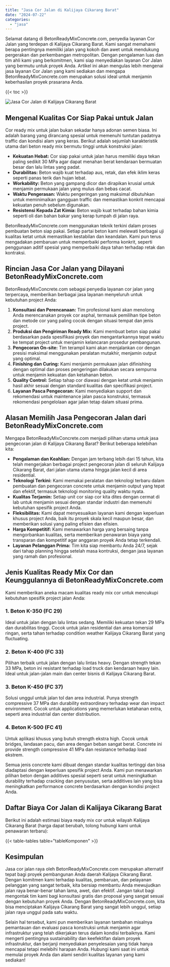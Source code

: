 ```yaml
---
title: "Jasa Cor Jalan di Kalijaya Cikarang Barat"
date: "2024-07-22"
categories: 
  - "jasa"
---
```


Selamat datang di BetonReadyMixConcrete.com, penyedia layanan Cor Jalan yang terdepan di Kalijaya Cikarang Barat. Kami sangat memahami berapa pentingnya memiliki jalan yang kokoh dan awet untuk mendukung pergerakan dan perkembangan metropolitan. Dengan pengalaman luas dan tim ahli kami yang berkomitmen, kami siap menyediakan layanan Cor Jalan yang bermutu untuk proyek Anda. Artikel ini akan mengulas lebih mengenai jasa layanan Cor Jalan yang kami sediakan dan mengapa BetonReadyMixConcrete.com merupakan solusi ideal untuk menjamin keberhasilan proyek prasarana Anda.

{{< toc >}}

![Jasa Cor Jalan di Kalijaya Cikarang Barat](https://betoncor8.github.io/cor/harga-beton-readymix-concrete%20(35).png)

## Mengenal Kualitas Cor Siap Pakai untuk Jalan

Cor ready mix untuk jalan bukan sekadar hanya adonan semen biasa. Ini adalah barang yang dirancang spesial untuk memenuhi tuntutan padatnya traffic dan kondisi alam yang keras. Berikut adalah sejumlah karakteristik utama dari beton ready mix bermutu tinggi untuk konstruksi jalan:

- **Kekuatan Hebat:** Cor siap pakai untuk jalan harus memiliki daya tekan paling sedikit 30 MPa agar dapat menahan berat kendaraan bermuatan besar dan lalu lintas yang padat.
- **Durabilitas:** Beton wajib kuat terhadap aus, retak, dan efek iklim keras seperti panas terik dan hujan lebat.
- **Workability:** Beton yang gampang dicor dan dirapikan krusial untuk menjamin permukaan jalan yang mulus dan bebas cacat.
- **Waktu Pengerasan:** Waktu pengeringan yang maksimal dibutuhkan untuk meminimalkan gangguan traffic dan memastikan konkrit mencapai kekuatan penuh sebelum digunakan.
- **Resistensi Kepada Zat Kimia:** Beton wajib kuat terhadap bahan kimia seperti oli dan bahan bakar yang kerap tumpah di jalan raya.

BetonReadyMixConcrete.com menggunakan teknik terkini dalam proses pembuatan beton siap pakai. Setiap partai beton kami melewati berbagai uji kualitas ketat untuk memastikan kestabilan dan keandalan. Kami pun terus mengadakan pembaruan untuk memperbaiki performa konkrit, seperti penggunaan aditif spesial yang memperbaiki daya tahan terhadap retak dan kontraksi.

## Rincian Jasa Cor Jalan yang Dilayani BetonReadyMixConcrete.com

BetonReadyMixConcrete.com sebagai penyedia layanan cor jalan yang terpercaya, memberikan berbagai jasa layanan menyeluruh untuk kebutuhan project Anda:

1. **Konsultasi dan Perencanaan:** Tim profesional kami akan menolong Anda merencanakan proyek cor asphal, termasuk pemilihan tipe beton dan metode cor yang paling cocok dengan situasi tempat dan jenis project.
2. **Produksi dan Pengiriman Ready Mix:** Kami membuat beton siap pakai berdasarkan pada spesifikasi proyek dan mengantarkannya tepat waktu ke tempat project untuk menjamin kelancaran prosedur pembangunan.
3. **Pengecoran On-site:** Tim terampil kami akan menjalankan cor dengan presisi maksimal menggunakan peralatan mutakhir, menjamin output yang optimal.
4. **Finishing dan Curing:** Kami menjamin permukaan jalan difinishing dengan optimal dan proses pengeringan dilakukan secara sempurna untuk menjamin kekuatan dan ketahanan beton.
5. **Quality Control:** Setiap tahap cor diawasi dengan ketat untuk menjamin hasil akhir sesuai dengan standard kualitas dan specifikasi project.
6. **Layanan Pasca Pengecoran:** Kami menyediakan support dan rekomendasi untuk maintenance jalan pasca konstruksi, termasuk rekomendasi pengelolaan agar jalan tetap dalam situasi prima.

## Alasan Memilih Jasa Pengecoran Jalan dari BetonReadyMixConcrete.com

Mengapa BetonReadyMixConcrete.com menjadi pilihan utama untuk jasa pengecoran jalan di Kalijaya Cikarang Barat? Berikut beberapa kelebihan kita:

- **Pengalaman dan Keahlian:** Dengan jam terbang lebih dari 15 tahun, kita telah mengerjakan berbagai project pengecoran jalan di seluruh Kalijaya Cikarang Barat, dari jalan utama utama hingga jalan kecil di area residential.
- **Teknologi Terkini:** Kami memakai peralatan dan teknologi terbaru dalam pembuatan dan pengecoran concrete untuk menjamin output yang tepat dan efektif, termasuk teknologi monitoring quality waktu nyata.
- **Kualitas Terjamin:** Setiap unit cor siap cor kita dites dengan cermat di lab untuk menjamin sesuai dengan standar industri dan memenuhi kebutuhan spesifik project Anda.
- **Fleksibilitas:** Kami dapat menyesuaikan layanan kami dengan keperluan khusus project Anda, baik itu proyek skala kecil maupun besar, dan memberikan solusi yang paling efisien dan efisien.
- **Harga Kompetitif:** Kami menawarkan harga yang bersaing tanpa mengorbankan kualitas, serta memberikan penawaran biaya yang transparan dan kompetitif agar anggaran proyek Anda tetap terkendali.
- **Layanan Pelanggan Prima:** Tim kita siap membantu Anda 24/7, sejak dari tahap planning hingga setelah masa kontruksi, dengan jasa layanan yang ramah dan profesional.

## Jenis Kualitas Ready Mix Cor dan Keunggulannya di BetonReadyMixConcrete.com

Kami memberikan aneka macam kualitas ready mix cor untuk mencukupi kebutuhan spesifik project jalan Anda:

### 1\. Beton K-350 (FC 29)

Ideal untuk jalan dengan lalu lintas sedang. Memiliki kekuatan tekan 29 MPa dan durabilitas tinggi. Cocok untuk jalan residential dan area komersial ringan, serta tahan terhadap condition weather Kalijaya Cikarang Barat yang fluctuating.

### 2\. Beton K-400 (FC 33)

Pilihan terbaik untuk jalan dengan lalu lintas heavy. Dengan strength tekan 33 MPa, beton ini resistant terhadap load truck dan kendaraan heavy lain. Ideal untuk jalan-jalan main dan center bisnis di Kalijaya Cikarang Barat.

### 3\. Beton K-450 (FC 37)

Solusi unggul untuk jalan tol dan area industrial. Punya strength compressive 37 MPa dan durability extraordinary terhadap wear dan impact environment. Cocok untuk applications yang memerlukan ketahanan extra, seperti area industrial dan center distribution.

### 4\. Beton K-500 (FC 41)

Untuk aplikasi khusus yang butuh strength ekstra high. Cocok untuk bridges, landasan pacu, dan area dengan beban sangat berat. Concrete ini provide strength compressive 41 MPa dan resistance terhadap load ekstrem.

Semua jenis concrete kami dibuat dengan standar kualitas tertinggi dan bisa diadaptasi dengan keperluan spesifik project Anda. Kami pun menawarkan pilihan beton dengan additives spesial seperti serat untuk meningkatkan durability terhadap cracking dan penyusutan, serta additives lain yang bisa meningkatkan performance concrete berdasarkan dengan kondisi project Anda.

## Daftar Biaya Cor Jalan di Kalijaya Cikarang Barat

Berikut ini adalah estimasi biaya ready mix cor untuk wilayah Kalijaya Cikarang Barat (harga dapat berubah, tolong hubungi kami untuk penawaran terbaru):

{{< table-tables table="tableKomponen" >}}

## Kesimpulan

Jasa cor jalan raya oleh BetonReadyMixConcrete.com merupakan alternatif tepat bagi proyek pembangunan Anda daerah Kalijaya Cikarang Barat. Dengan komitmen kami terhadap kualitas, pembaruan, dan pelayanan pelanggan yang sangat terbaik, kita bersiap membantu Anda mewujudkan jalan raya benar-benar tahan lama, awet, dan efektif. Jangan takut bagi mengontak tim kami bagi konsultasi gratis dan proposal yang sangat sesuai dengan kebutuhan proyek Anda. Dengan BetonReadyMixConcrete.com, kita bisa menciptakan Kalijaya Cikarang Barat yang sangat lebih unggul, setiap jalan raya unggul pada satu waktu.

Selain hal tersebut, kami pun memberikan layanan tambahan misalnya pemantauan dan evaluasi pasca konstruksi untuk menjamin agar infrastruktur yang telah dikerjakan terus dalam kondisi terbaiknya. Kami mengerti pentingnya sustainability dan keefektifan dalam proyek infrastruktur, dan berjanji menyediakan penyelesaian yang tidak hanya mencapai tetapi melebihi harapan Anda. Hubungi kami saat ini untuk memulai proyek Anda dan alami sendiri kualitas layanan yang kami sediakan!
